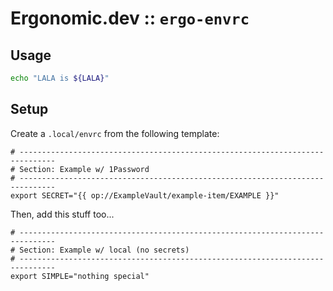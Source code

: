 # Ergonomic.dev :: `ergo-envrc`

## Usage

```bash
echo "LALA is ${LALA}"
```

## Setup

Create a `.local/envrc` from the following template:

```envrc
# ------------------------------------------------------------------------------
# Section: Example w/ 1Password
# ------------------------------------------------------------------------------
export SECRET="{{ op://ExampleVault/example-item/EXAMPLE }}"
```

Then, add this stuff too...

```envrc
# ------------------------------------------------------------------------------
# Section: Example w/ local (no secrets)
# ------------------------------------------------------------------------------
export SIMPLE="nothing special"
```

